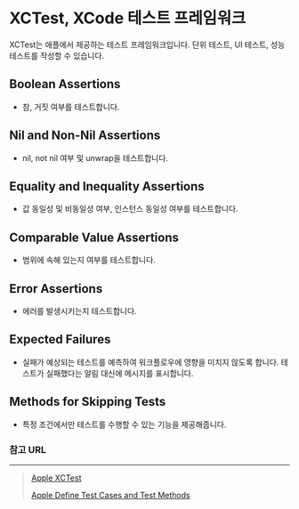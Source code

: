# XCTest, XCode 테스트 프레임워크

XCTest는 애플에서 제공하는 테스트 프레임워크입니다. 단위 테스트, UI 테스트, 성능 테스트를 작성할 수 있습니다.

## Boolean Assertions

- 참, 거짓 여부를 테스트합니다.

## Nil and Non-Nil Assertions

- nil, not nil 여부 및 unwrap을 테스트합니다.

## Equality and Inequality Assertions

- 값 동일성 및 비동일성 여부, 인스턴스 동일성 여부를 테스트합니다.

## Comparable Value Assertions

- 범위에 속해 있는지 여부를 테스트합니다.

## Error Assertions

- 에러를 발생시키는지 테스트합니다.

## Expected Failures

- 실패가 예상되는 테스트를 예측하여 워크플로우에 영향을 미치지 않도록 합니다. 테스트가 실패했다는 알림 대신에 메시지를 표시합니다.

## Methods for Skipping Tests

- 특정 조건에서만 테스트를 수행할 수 있는 기능을 제공해줍니다.

### 참고 URL

---

> [Apple XCTest](https://developer.apple.com/documentation/xctest)
>
> [Apple Define Test Cases and Test Methods](https://developer.apple.com/documentation/xctest/defining_test_cases_and_test_methods)
